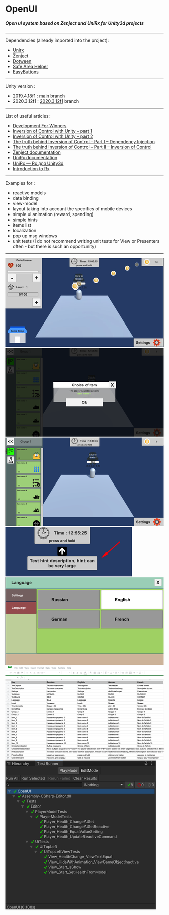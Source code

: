 # OpenUI

##### Open ui system based on Zenject and UniRx for Unity3d projects
****
Dependencies (already imported into the project):
- [Unirx](https://github.com/neuecc/UniRx/)
- [Zenject](https://github.com/modesttree/Zenject)
- [Dotween](http://dotween.demigiant.com/download.php)
- [Safe Area Helper](https://assetstore.unity.com/packages/tools/gui/safe-area-helper-130488)
- [EasyButtons](https://github.com/madsbangh/EasyButtons)
****
Unity version :
- 2019.4.18f1 : [main](https://github.com/vetcat/OpenUI) branch
- 2020.3.12f1 : [2020.3.12f1](https://github.com/vetcat/OpenUI/tree/2020.3.12f1) branch
****
List of useful articles:

- [ Development For Winners](https://grofit.gitbook.io/development-for-winners/)
- [Inversion of Control with Unity – part 1](https://www.sebaslab.com/ioc-container-unity-part-1/)
- [Inversion of Control with Unity – part 2](https://www.sebaslab.com/ioc-container-unity-part-2/)
- [The truth behind Inversion of Control – Part I – Dependency Injection](https://www.sebaslab.com/the-truth-behind-inversion-of-control-part-i-dependency-injection/)
- [The truth behind Inversion of Control – Part II – Inversion of Control](https://www.sebaslab.com/the-truth-behind-inversion-of-control-part-ii-inversion-of-control/)
- [Zenject documentation](https://github.com/modesttree/Zenject)
- [UniRx documentation](https://github.com/neuecc/UniRx)
- [UniRx — Rx для Unity3d](https://habr.com/ru/post/342660/)
- [Introduction to Rx](http://introtorx.com/)
****
Examples for :
- reactive models
- data binding 
- view-model 
- layout taking into account the specifics of mobile devices  
- simple ui animation (reward, spending)
- simple hints
- items list
- localization
- pop up msg windows
- unit tests (I do not recommend writing unit tests for View or Presenters often - but there is such an opportunity)

****

![OpenUI_1](https://github.com/vetcat/OpenUI/blob/main/OtherSource/Images/OpenUI_1.jpg "OpenUI_1")
![Pop up window](https://github.com/vetcat/OpenUI/blob/main/OtherSource/Images/Pop%20up%20window.png "Pop up window")
![Items](https://github.com/vetcat/OpenUI/blob/main/OtherSource/Images/Items.png "Items")
![Hint](https://github.com/vetcat/OpenUI/blob/main/OtherSource/Images/Hint.png "Hint")
![Localization_1](https://github.com/vetcat/OpenUI/blob/main/OtherSource/Images/Localization_1.png "Localization_1")
![Localization_2](https://github.com/vetcat/OpenUI/blob/main/OtherSource/Images/Localization_2.png "Localization_2")
![UnitTests](https://github.com/vetcat/OpenUI/blob/main/OtherSource/Images/UnitTests.png "UnitTest")
